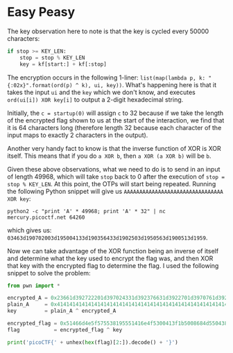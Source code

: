 # Easy Peasy

The key observation here to note is that the key is cycled every 50000
characters:

```python
if stop >= KEY_LEN:
    stop = stop % KEY_LEN
    key = kf[start:] + kf[:stop]
```

The encryption occurs in the following 1-liner: `list(map(lambda p, k: "{:02x}".format(ord(p) ^ k), ui, key))`. What's happening here is that it takes the
input `ui` and the `key` which we don't know, and executes 
`ord(ui[i]) XOR key[i]` to output a 2-digit hexadecimal string.

Initially, the `c = startup(0)` will assign `c` to 32 because if we take the
length of the encrypted flag shown to us at the start of the interaction, we
find that it is 64 characters long (therefore length 32 because each character
of the input maps to exactly 2 characters in the output).

Another very handy fact to know is that the inverse function of XOR is XOR
itself. This means that if you do `a XOR b`, then `a XOR (a XOR b)` will 
be `b`. 

Given these above observations, what we need to do is to send in an input of
length 49968, which will take `stop` back to 0 after the execution of `stop = stop % KEY_LEN`. At this point, the OTPs will start being repeated. Running the following Python snippet will give us `AAAAAAAAAAAAAAAAAAAAAAAAAAAAAAAA XOR key`:

`python2 -c "print 'A' * 49968; print 'A' * 32" | nc mercury.picoctf.net 64260`

which gives us: `03463d190702003d195004133d190356433d1902503d1950563d1900513d1959`.

Now we can take advantage of the XOR function being an inverse of itself and
determine what the key used to encrypt the flag was, and then XOR that key with
the encrypted flag to determine the flag. I used the following snippet to 
solve the problem:

```python
from pwn import *

encrypted_A = 0x23661d392722201d397024331d392376631d3922701d3970761d3920711d3979
plain_A     = 0x4141414141414141414141414141414141414141414141414141414141414141
key         = plain_A ^ encrypted_A

encrypted_flag = 0x51466d4e5f575538195551416e4f5300413f1b5008684d5504384157046e4959
flag           = encrypted_flag ^ key

print('picoCTF{' + unhex(hex(flag)[2:]).decode() + '}')
```


